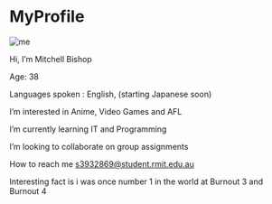 # MyProfile
![me](https://user-images.githubusercontent.com/95410193/146528713-edd5d215-9494-42e4-a600-d2749d770779.jpg)

Hi, I’m Mitchell Bishop

Age: 38

Languages spoken : English, (starting Japanese soon)

I’m interested in Anime, Video Games and AFL

I’m currently learning IT and Programming

I’m looking to collaborate on group assignments

How to reach me s3932869@student.rmit.edu.au

Interesting fact is i was once number 1 in the world at Burnout 3 and Burnout 4

